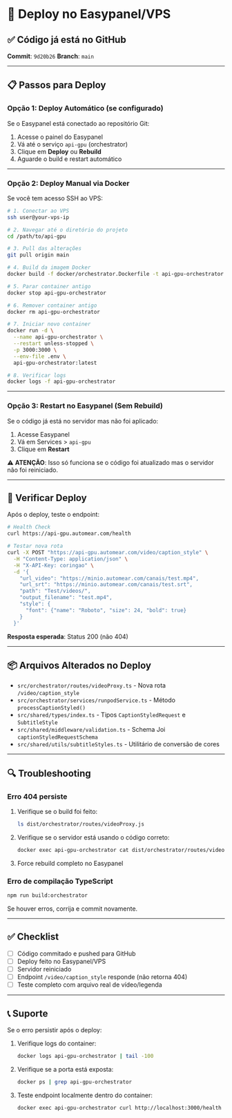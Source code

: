 # 🚀 Deploy no Easypanel/VPS

## ✅ Código já está no GitHub

**Commit**: `9d20b26`
**Branch**: `main`

---

## 📋 Passos para Deploy

### Opção 1: Deploy Automático (se configurado)

Se o Easypanel está conectado ao repositório Git:

1. Acesse o painel do Easypanel
2. Vá até o serviço `api-gpu` (orchestrator)
3. Clique em **Deploy** ou **Rebuild**
4. Aguarde o build e restart automático

---

### Opção 2: Deploy Manual via Docker

Se você tem acesso SSH ao VPS:

```bash
# 1. Conectar ao VPS
ssh user@your-vps-ip

# 2. Navegar até o diretório do projeto
cd /path/to/api-gpu

# 3. Pull das alterações
git pull origin main

# 4. Build da imagem Docker
docker build -f docker/orchestrator.Dockerfile -t api-gpu-orchestrator:latest .

# 5. Parar container antigo
docker stop api-gpu-orchestrator

# 6. Remover container antigo
docker rm api-gpu-orchestrator

# 7. Iniciar novo container
docker run -d \
  --name api-gpu-orchestrator \
  --restart unless-stopped \
  -p 3000:3000 \
  --env-file .env \
  api-gpu-orchestrator:latest

# 8. Verificar logs
docker logs -f api-gpu-orchestrator
```

---

### Opção 3: Restart no Easypanel (Sem Rebuild)

Se o código já está no servidor mas não foi aplicado:

1. Acesse Easypanel
2. Vá em Services > `api-gpu`
3. Clique em **Restart**

⚠️ **ATENÇÃO**: Isso só funciona se o código foi atualizado mas o servidor não foi reiniciado.

---

## 🧪 Verificar Deploy

Após o deploy, teste o endpoint:

```bash
# Health Check
curl https://api-gpu.automear.com/health

# Testar nova rota
curl -X POST "https://api-gpu.automear.com/video/caption_style" \
  -H "Content-Type: application/json" \
  -H "X-API-Key: coringao" \
  -d '{
    "url_video": "https://minio.automear.com/canais/test.mp4",
    "url_srt": "https://minio.automear.com/canais/test.srt",
    "path": "Test/videos/",
    "output_filename": "test.mp4",
    "style": {
      "font": {"name": "Roboto", "size": 24, "bold": true}
    }
  }'
```

**Resposta esperada**: Status 200 (não 404)

---

## 📦 Arquivos Alterados no Deploy

- `src/orchestrator/routes/videoProxy.ts` - Nova rota `/video/caption_style`
- `src/orchestrator/services/runpodService.ts` - Método `processCaptionStyled()`
- `src/shared/types/index.ts` - Tipos `CaptionStyledRequest` e `SubtitleStyle`
- `src/shared/middleware/validation.ts` - Schema Joi `captionStyledRequestSchema`
- `src/shared/utils/subtitleStyles.ts` - Utilitário de conversão de cores

---

## 🔍 Troubleshooting

### Erro 404 persiste

1. Verifique se o build foi feito:
   ```bash
   ls dist/orchestrator/routes/videoProxy.js
   ```

2. Verifique se o servidor está usando o código correto:
   ```bash
   docker exec api-gpu-orchestrator cat dist/orchestrator/routes/videoProxy.js | grep caption_style
   ```

3. Force rebuild completo no Easypanel

### Erro de compilação TypeScript

```bash
npm run build:orchestrator
```

Se houver erros, corrija e commit novamente.

---

## ✅ Checklist

- [ ] Código commitado e pushed para GitHub
- [ ] Deploy feito no Easypanel/VPS
- [ ] Servidor reiniciado
- [ ] Endpoint `/video/caption_style` responde (não retorna 404)
- [ ] Teste completo com arquivo real de vídeo/legenda

---

## 📞 Suporte

Se o erro persistir após o deploy:

1. Verifique logs do container:
   ```bash
   docker logs api-gpu-orchestrator | tail -100
   ```

2. Verifique se a porta está exposta:
   ```bash
   docker ps | grep api-gpu-orchestrator
   ```

3. Teste endpoint localmente dentro do container:
   ```bash
   docker exec api-gpu-orchestrator curl http://localhost:3000/health
   ```

